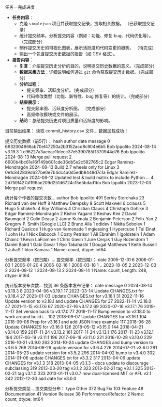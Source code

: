 任务一完成进度
- **任务内容**：
  - 克隆 `simplejson` 项目并获取提交记录，提取相关数据。  （已获取提交记录）
  - 统计提交频率，分析提交内容（例如：功能、修复 bug、代码优化等）。  （完成部分）
  - 制作提交历史的可视化图表，展示活跃度和代码变更的趋势。  （待完成）
  - 输出一个包含提交历史数据的报告（如 CSV 格式）。
- **报告内容**：
  - **引言**：介绍提交历史分析的目的，说明提交历史数据的意义。（完成部分）
  - **数据采集方法**：详细说明如何通过 `git` 命令获取提交历史数据。（完成部分）
  - **分析过程**：
    - 提交频率、活跃度分析。（完成部分）
    - 代码修改类型（功能、新特性、bug 修复等）的统计。（完成部分）
  - **结果展示**：
    - 提交频率图、活跃度分析图。 （完成部分）
    - 高频修改模块或文件的展示。
  - **结论**：总结提交历史对项目质量和活跃度的影响。

目前输出结果：
读取 commit_history.csv 文件...
数据加载成功！

提交历史数据（前5行）：
                                       hash                   author        date                                            message
0  6932004966ab70ef47250a2b3152acd8c904e6b5             Bob Ippolito  2024-08-14                                            v3.19.3
1  c96227a3aeeac1fdecc37e5390785f1370944d76             Bob Ippolito  2024-08-13                                Merge pull request
2  6900b4bc61e16f149b601cde36db5e2c592765c2  Edgar Ramírez-Mondragón  2024-08-13                    Build 2.7 wheels only for Linux
3  0e1c842839d627be0e7b4dc4a0d5edb8448d7c1a  Edgar Ramírez-Mondragón  2024-08-12  Updated test & build matrix to include Python ...
4  2d759f427a1196ae209d251d6724c15e5bdad1bb             Bob Ippolito  2023-12-03                                Merge pull request

统计每个作者的提交次数...
author
Bob Ippolito                     491
Serhiy Storchaka                  23
Richard van der Hoff               8
Matthew Dempsky                    8
Scott Maxwell                      6
cclauss                            5
Hugo                               5
shakefu                            4
Roy Williams                       4
Christian Clauss                   4
Christoph Gohlke                   3
Edgar Ramírez-Mondragón            2
Kishin Yagami                      2
Keshav Kini                        2
David Baumgold                     2
Colin Deasy                        2
Janne Kulmala                      2
Benjamin Peterson                  2
Felix Yan                          2
Gregory P. Smith [Google LLC]      2
Bruno Alla                         1
odidev                             1
Nikita Sobolev                     1
Richard Quaicoe                    1
Hugo van Kemenade                  1
mgiessing                          1
Hypercube                          1
Tal Einat                          1
John Hu                            1
Nick Babcock                       1
Costy Petrisor                     1
Ali Ebrahim                        1
lgoldstein                         1
Adam Chainz                        1
Kevin LaFlamme                     1
Chris Gavin                        1
Jure Cerjak                        1
Guy Rozendorn                      1
Daniel Baird                       1
Gabi Davar                         1
Ryo Takahashi                      1
Dougal Matthews                    1
Keith Bussell                      1
JuhaS                              1
Idan Kamara                        1
Name: count, dtype: int64

分析提交频率（按日期）...
提交频率（按日期）：
date
2005-12-31    6
2006-01-03    1
2006-01-20    4
2006-02-16    1
2006-03-18    1
             ..
2023-10-05    2
2023-12-03    2
2024-08-12    1
2024-08-13    2
2024-08-14    1
Name: count, Length: 248, dtype: int64

统计版本发布次数...
找到 36 条版本发布记录：
          date                                            message
0   2024-08-14                                            v3.19.3
8   2023-04-06                                            v3.19.1
17  2023-03-14                     Update CHANGES.txt for v3.18.4
27  2023-01-03                     Update CHANGES.txt for v3.18.1
31  2022-11-16  Update version to v3.18.1 and update CHANGES for
37  2022-11-14                                            v3.18.0
47  2021-11-15                                            v3.17.6
67  2020-07-16                                            v3.17.2
69  2020-07-16                                            v3.17.1
76  2019-11-17                        Set version back to v3.17.0
77  2019-11-17  Bump version to v3.18.0 to work around build i...
102 2018-09-07                         Update CHANGES for v3.16.1
104 2018-09-06        Prep for v3.16.1 and add JSON lines example
117 2018-06-28                         Update CHANGES for v3.16.0
126 2018-05-12                                            v3.15.0
144 2018-04-21                                            v3.14.0
159 2017-11-24                                            v3.13.2
161 2017-11-24                                            v3.13.1
176 2017-11-23                                            v3.12.1
194 2017-06-19                                            v3.11.1
196 2017-06-18                                            v3.11.0
221 2016-10-28                                            v3.10.0
229 2016-10-21                                             v3.9.0
263 2014-10-24          update CHANGES and bump version to v3.6.5
268 2014-09-29                          update version for v3.6.4
276 2014-07-21                                             v3.6.0
281 2014-05-23                          update version for v3.5.2
296 2014-04-02                                     bump to v3.4.0
302 2014-01-06                      update CHANGES.txt for v3.3.2
317 2013-04-06                          update CHANGES for v3.1.3
318 2013-04-05     v3.1.3 - docs update to discourage subclassing
319 2013-03-20                                         tag v3.1.2
323 2013-02-21                                         tag v3.1.1
325 2013-02-21                                         tag v3.1.0
333 2013-01-11           v3.0.7 now dual-licensed MIT or AFL v2.1
342 2012-12-30                                add date for v3.0.0

分析提交类型...
提交类型分布：
type
Other                   372
Bug Fix                 103
Feature                  48
Documentation            41
Version Release          38
Performance/Refactor      2
Name: count, dtype: int64
